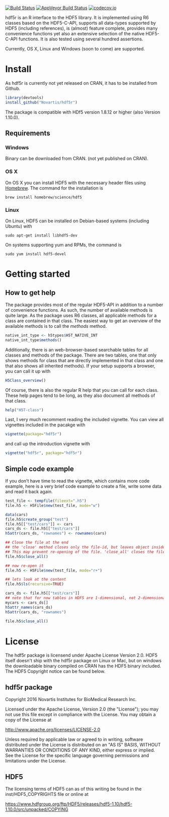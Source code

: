 [![Build Status](https://travis-ci.org/hhoeflin/hdf5r.svg?branch=master)](https://travis-ci.org/hhoeflin/hdf5r) 
[![AppVeyor Build Status](https://ci.appveyor.com/api/projects/status/github/hhoeflin/hdf5r?branch=master&svg=true)](https://ci.appveyor.com/project/hhoeflin/hdf5r)
[![codecov.io](http://codecov.io/github/hhoeflin/hdf5r/coverage.svg?branch=master)](http://codecov.io/github/hhoeflin/hdf5r?branch=master)

hdf5r is an R interface to the HDF5 library. It is implemented using R6 classes based on the HDF5-C-API, 
supports all data-types supported by HDF5 (including references),
is (almost) feature complete, provides many convenience functions yet also an extensive selection of the native HDF5-C-API functions. It is also 
tested using several hundred assertions.

Currently, OS X, Linux and Windows (soon to come) are supported.

# Install

As hdf5r is currently not yet released on CRAN, it has to be installed from Github. 

```r
library(devtools)
install_github("Novartis/hdf5r")
```

The package is compatible with HDf5 version 1.8.12 or higher (also Version 1.10.0). 

## Requirements

### Windows

Binary can be downloaded from CRAN. (not yet published on CRAN).

### OS X

On OS X you can install HDF5 with the necessary header files using [Homebrew](http://brew.sh). The command for the installation is

```
brew install homebrew/science/hdf5
```


### Linux

On Linux, HDF5 can be installed on Debian-based systems (including Ubuntu) with 
```
sudo apt-get install libhdf5-dev
```

On systems supporting yum and RPMs, the command is

```
sudo yum install hdf5-devel
```

# Getting started

## How to get help

The package provides most of the regular HDF5-API in addition to a number of convenience functions. As such, the number of available methods is 
quite large. As the package uses R6 classes, all applicable methods for a class are contained in that class. The easiest way to get an 
overview of the available methods is to call the *methods* method. 

```r
native_int_type <- h5types$H5T_NATIVE_INT
native_int_type$methods()
```

Additionally, there is an web-browser-based searchable tables for all classes and methods of the package. There are two tables, one
that only shows methods for class that are directly implemented in that class and one that also shows all inherited methods). If your setup supports a 
browser, you can call it up with 

```r
H5Class_overview()
```

Of course, there is also the regular R help that you can call for each class. These help pages tend to be long, as they also document all
methods of that class.

```r
help("H5T-class")
```

Last, I very much recomment reading the included vignette. You can view all vignettes included in the pacakge with

```r
vignette(package="hdf5r")
```

and call up the introduction vignette with

```r
vignette("hdf5r", package="hdf5r")
```


## Simple code example

If you don't have time to read the vignette, which contains more code example, here is a very brief code example to 
create a file, write some data and read it back again.

```r
test_file <- tempfile(fileext=".h5")
file.h5 <- H5File$new(test_file, mode="w")

data(cars)
file.h5$create_group("test")
file.h5[["test/cars"]] <- cars
cars_ds <- file.h5[["test/cars"]]
h5attr(cars_ds, "rownames") <- rownames(cars)

## Close the file at the end
## the 'close' method closes only the file-id, but leaves object inside the file open
## This may prevent re-opening of the file. 'close_all' closes the file and all objects in it
file.h5$close_all()
```


```r
## now re-open it 
file.h5 <- H5File$new(test_file, mode="r+")

## lets look at the content
file.h5$ls(recursive=TRUE)

cars_ds <- file.h5[["test/cars"]]
## note that for now tables in HDF5 are 1-dimensional, not 2-dimensional
mycars <- cars_ds[]
h5attr_names(cars_ds)
h5attr(cars_ds, "rownames")

file.h5$close_all()
```

# License

The hdf5r package is licensend under Apache License Version 2.0. HDF5 itself doesn't ship with the hdf5r package on Linux or Mac, but on windows the downloadable binary compiled on CRAN has the HDF5 binary included. The HDF5 Copyright notice can be found below.

## hdf5r package

Copyright 2016 Novartis Institutes for BioMedical Research Inc.

Licensed under the Apache License, Version 2.0 (the "License");
you may not use this file except in compliance with the License.
You may obtain a copy of the License at

http://www.apache.org/licenses/LICENSE-2.0

Unless required by applicable law or agreed to in writing, software
distributed under the License is distributed on an "AS IS" BASIS,
WITHOUT WARRANTIES OR CONDITIONS OF ANY KIND, either express or implied.
See the License for the specific language governing permissions and
limitations under the License.


## HDF5

The licensing terms of HDF5 can as of this writing be found in the inst/HDF5_COPYRIGHTS file or online at

https://www.hdfgroup.org/ftp/HDF5/releases/hdf5-1.10/hdf5-1.10.0/src/unpacked/COPYING
